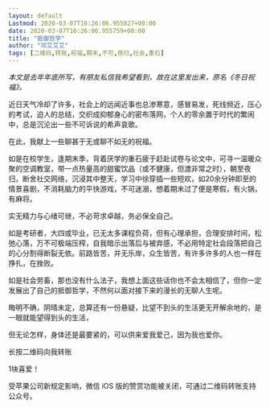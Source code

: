 ```yaml
---
layout: default
Lastmod: 2020-03-07T16:26:06.955827+00:00
date: 2020-03-07T16:26:06.955759+00:00
title: "抵御哲学"
author: "邓艾艾艾"
tags: [二维码,转账,祝福,期末,不可,夜归,社会,重石]
---
```


_本文是去年年底所写，有朋友私信我希望看到，故在这里发出来，原名《冬日祝福》。_

近日天气冷却了许多，社会上的远闻近事也总渗寒意，感冒易发，死线频近，压心的考试，迫人的总结，交织成抑郁身心的密布落网，个人的零余置于时代的繁闹中，总是沉沦出一些不可诉说的希声哀歌。

在此，我献上一些聊甚于无或聊不如无的祝福。

如是在校学生，逢期末季，背着厌学的重石疲于赶赴试卷与论文中，可寻一温暖众聚的空调教室，带一点热量高的甜蜜饮品（或不健康，但渡非常之时），朝至夜归，断舍社交网络，沉浸其中整天，学习中徐穿插一些短欢，如20余分钟即至的情景喜剧，不消耗脑力的平快游戏，不可迷溺，想着期末过了便是寒假，有火锅，有麻将。

实无精力与心绪可继，不必苛求卓越，务必保全自己。

如是考研者，大四或毕业，已无太多课程负荷，但有心理承担，合理安排时间，松弛心落，万不可极端压榨，自我暗示出落后与被弃感，不必用特定社会段落把自己的心分割得断裂无依。前路皆苦，并无乐岸，众生皆苦，有许多许多的人也一样在挣扎，在挫败。

如是社会劳畜，那也没有什么法子，我想上面这些话你也不会太相信了，但你一定发展出了自己的抵御哲学，不然何以面对接下来的漫长的无聊人生呢。

晦明不确，阴晴未定，总算还有一份悬疑，比望不到头的生活更无开解余地的，是一眼就能望得到头的生活，  

但无论怎样，身体还是最要紧的，可以供来爱我爱己，因为我也爱你。

长按二维码向我转账

1块喜爱！

受苹果公司新规定影响，微信 iOS 版的赞赏功能被关闭，可通过二维码转账支持公众号。

